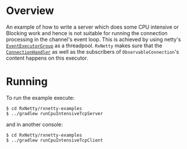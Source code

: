 Overview
========

An example of how to write a server which does some CPU intensive or Blocking work and hence is not suitable for running
the connection processing in the channel's event loop.
This is achieved by using netty's [`EventExecutorGroup`](https://github.com/netty/netty/blob/master/common/src/main/java/io/netty/util/concurrent/EventExecutorGroup.java) 
as a threadpool.
`RxNetty` makes sure that the [`ConnectionHandler`](https://github.com/Netflix/RxNetty/blob/master/rxnetty/src/main/java/io/reactivex/netty/channel/ConnectionHandler.java)
as well as the subscribers of `ObservableConnection`'s content happens on this executor.

Running
=======

To run the example execute:

```
$ cd RxNetty/rxnetty-examples
$ ../gradlew runCpuIntensiveTcpServer
```

and in another console:

```
$ cd RxNetty/rxnetty-examples
$ ../gradlew runCpuIntensiveTcpClient
```